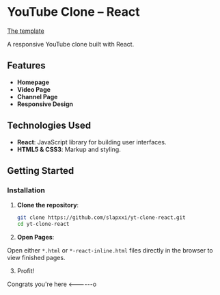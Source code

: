 # YouTube Clone – React

[The template](https://www.figma.com/design/JfnTCl9Ql46jC6PdY9k9YP/YouTube-Redesign-Concept?node-id=0-562&t=jXwPWkqiPPNRhmAQ-0)

A responsive YouTube clone built with React.

## Features

- **Homepage**
- **Video Page**
- **Channel Page**
- **Responsive Design**

## Technologies Used

- **React**: JavaScript library for building user interfaces.
- **HTML5 & CSS3**: Markup and styling.

## Getting Started

### Installation

1. **Clone the repository**:

   ```bash
   git clone https://github.com/slapxxi/yt-clone-react.git
   cd yt-clone-react
   ```

2. **Open Pages**:

Open either `*.html` or `*-react-inline.html` files directly in the browser to view finished pages.

3. Profit!

Congrats you're here <------o
